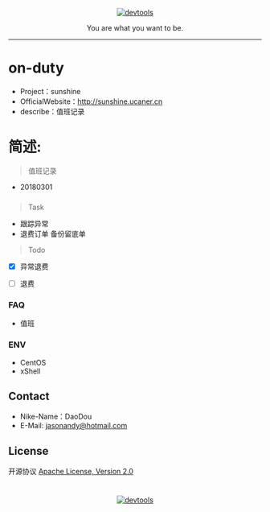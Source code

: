 <p align=center>
  <a href="https://github.com/Jasonandy/devtools">
    <img src="http://upload-images.jianshu.io/upload_images/7802425-9eb1bcd006e34aa6.png?imageMogr2/auto-orient/strip%7CimageView2/2/w/1240" alt="devtools" >
  </a>
</p>
<p align=center>
  You are what you want to be.
</p>

---- 


# on-duty
* Project：sunshine
* OfficialWebsite：http://sunshine.ucaner.cn
* describe：值班记录

# 简述:
> 值班记录
- 20180301


###

> Task
- 跟踪异常
- 退费订单 备份留底单


> Todo
- [X] 异常退费
- [ ] 退费


### FAQ
- 值班


### ENV
- CentOS
- xShell

## Contact
- Nike-Name：DaoDou
- E-Mail: jasonandy@hotmail.com

## License
开源协议 [Apache License, Version 2.0](http://www.apache.org/licenses/LICENSE-2.0.html)

#
<p align=center>
  <a href="https://github.com/Jasonandy/devtools">
    <img src="http://upload-images.jianshu.io/upload_images/7802425-bb910b4ae954107a.png?imageMogr2/auto-orient/strip%7CimageView2/2/w/1240" alt="devtools" >
  </a>
</p>